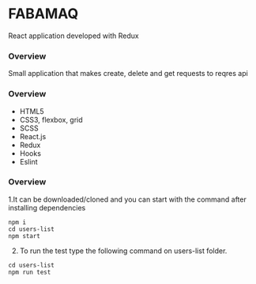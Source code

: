 # FABAMAQ 

React application developed with Redux

### Overview
Small application that makes create, delete and get requests to reqres api



### Overview
- HTML5    
- CSS3, flexbox, grid
- SCSS
- React.js
- Redux
- Hooks
- Eslint

### Overview

1.It can be downloaded/cloned and you can start with the command after installing dependencies 
``` 
npm i
cd users-list
npm start
 ```

2. To run the test type the following command on users-list folder.
 ``` 
cd users-list
npm run test
 ```

